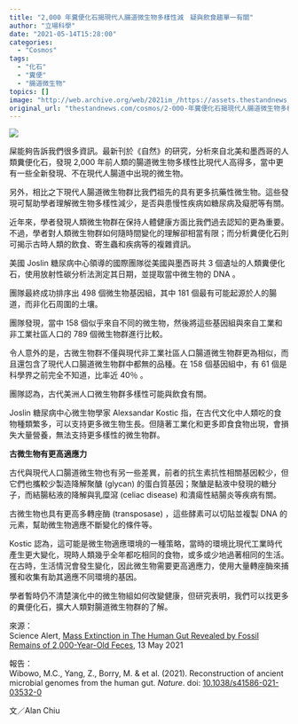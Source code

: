 ```yaml
---
title: "2,000 年糞便化石揭現代人腸道微生物多樣性減　疑與飲食趨單一有關"
author: "立場科學"
date: "2021-05-14T15:28:00"
categories:
  - "Cosmos"
tags:
  - "化石"
  - "糞便"
  - "腸道微生物"
topics: []
image: "http://web.archive.org/web/2021im_/https://assets.thestandnews.com/media/photos/shit-01_XJ7yu.png"
original_url: "thestandnews.com/cosmos/2-000-年糞便化石揭現代人腸道微生物多樣性減-疑與飲食趨單一有關"
---
```

![](http://web.archive.org/web/2021im_/https://assets.thestandnews.com/media/photos/shit-01_XJ7yu.png)

屎能夠告訴我們很多資訊。最新刊於《自然》的研究，分析來自北美和墨西哥的人類糞便化石，發現 2,000 年前人類的腸道微生物多樣性比現代人高得多，當中更有一些全新發現、不在現代人腸道中出現的微生物。

另外，相比之下現代人腸道微生物群比我們祖先的具有更多抗藥性微生物。這些發現可幫助學者理解微生物多樣性減少，是否與患慢性疾病如糖尿病及癡肥等有關。

近年來，學者發現人類微生物群在保持人體健康方面比我們過去認知的更為重要。不過，學者對人類微生物群如何隨時間變化的理解卻相當有限；而分析糞便化石則可揭示古時人類的飲食、寄生蟲和疾病等的複雜資訊。

美國 Joslin 糖尿病中心領導的國際團隊從美國與墨西哥共 3 個遺址的人類糞便化石，使用放射性碳分析法測定其日期，並提取當中微生物的 DNA 。

團隊最終成功排序出 498 個微生物基因組，其中 181 個最有可能起源於人的腸道，而非化石周圍的土壤。

團隊發現，當中 158 個似乎來自不同的微生物，然後將這些基因組與來自工業和非工業社區人口的 789 個微生物群進行比較。

令人意外的是，古微生物群不僅與現代非工業社區人口腸道微生物群更為相似，而且還包含了現代人口腸道微生物群中都無的品種。在 158 個基因組中，有 61 個是科學界之前完全不知道，比率近 40％ 。

團隊認為，古代美洲人口微生物群多樣性可能與飲食有關。

Joslin 糖尿病中心微生物學家 Alexsandar Kostic 指，在古代文化中人類吃的食物種類繁多，可以支持更多微生物生長。但隨著工業化和更多即食食物出現，會損失大量營養，無法支持更多樣性的微生物群。

**古微生物有更高適應力**

古代與現代人口腸道微生物也有另一些差異，前者的抗生素抗性相關基因較少，但它們也攜較少製造降解聚醣 (glycan) 的蛋白質基因；聚醣是黏液中發現的糖分子，而結腸粘液的降解與乳糜瀉 (celiac disease) 和潰瘍性結腸炎等疾病有關。

古微生物也具有更高多轉座酶 (transposase) ，這些酵素可以切貼並複製 DNA 的元素，幫助微生物適應不斷變化的條件等。

Kostic 認為，這可能是微生物適應環境的一種策略，當時的環境比現代工業時代產生更大變化，現時人類幾乎全年都吃相同的食物，或多或少地過著相同的生活。在古時，生活情況會發生變化，因此微生物需要更高適應力，使用大量轉座酶來捕獲和收集有助其適應不同環境的基因。

學者暫時仍不清楚演化中的微生物組如何改變健康，但研究表明，我們可以找更多的糞便化石，擴大人類對腸道微生物群的了解。

來源：  
Science Alert, [Mass Extinction in The Human Gut Revealed by Fossil Remains of 2,000-Year-Old Feces](http://web.archive.org/web/20211229132759/https://www.sciencealert.com/2-000-year-old-feces-fossils-reveal-mass-extinction-in-the-human-gut), 13 May 2021

報告：  
Wibowo, M.C., Yang, Z., Borry, M. & et al. (2021). Reconstruction of ancient microbial genomes from the human gut. _Nature_. doi: [10.1038/s41586-021-03532-0](http://web.archive.org/web/20211229132759/https://doi.org/10.1038/s41586-021-03532-0)

文／Alan Chiu
